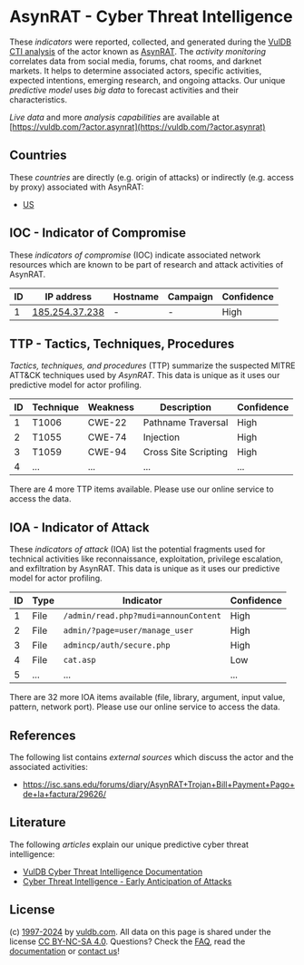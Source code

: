 # AsynRAT - Cyber Threat Intelligence

These _indicators_ were reported, collected, and generated during the [VulDB CTI analysis](https://vuldb.com/?kb.cti) of the actor known as [AsynRAT](https://vuldb.com/?actor.asynrat). The _activity monitoring_ correlates data from social media, forums, chat rooms, and darknet markets. It helps to determine associated actors, specific activities, expected intentions, emerging research, and ongoing attacks. Our unique _predictive model_ uses _big data_ to forecast activities and their characteristics.

_Live data_ and more _analysis capabilities_ are available at [https://vuldb.com/?actor.asynrat](https://vuldb.com/?actor.asynrat)

## Countries

These _countries_ are directly (e.g. origin of attacks) or indirectly (e.g. access by proxy) associated with AsynRAT:

* [US](https://vuldb.com/?country.us)

## IOC - Indicator of Compromise

These _indicators of compromise_ (IOC) indicate associated network resources which are known to be part of research and attack activities of AsynRAT.

ID | IP address | Hostname | Campaign | Confidence
-- | ---------- | -------- | -------- | ----------
1 | [185.254.37.238](https://vuldb.com/?ip.185.254.37.238) | - | - | High

## TTP - Tactics, Techniques, Procedures

_Tactics, techniques, and procedures_ (TTP) summarize the suspected MITRE ATT&CK techniques used by _AsynRAT_. This data is unique as it uses our predictive model for actor profiling.

ID | Technique | Weakness | Description | Confidence
-- | --------- | -------- | ----------- | ----------
1 | T1006 | CWE-22 | Pathname Traversal | High
2 | T1055 | CWE-74 | Injection | High
3 | T1059 | CWE-94 | Cross Site Scripting | High
4 | ... | ... | ... | ...

There are 4 more TTP items available. Please use our online service to access the data.

## IOA - Indicator of Attack

These _indicators of attack_ (IOA) list the potential fragments used for technical activities like reconnaissance, exploitation, privilege escalation, and exfiltration by AsynRAT. This data is unique as it uses our predictive model for actor profiling.

ID | Type | Indicator | Confidence
-- | ---- | --------- | ----------
1 | File | `/admin/read.php?mudi=announContent` | High
2 | File | `admin/?page=user/manage_user` | High
3 | File | `admincp/auth/secure.php` | High
4 | File | `cat.asp` | Low
5 | ... | ... | ...

There are 32 more IOA items available (file, library, argument, input value, pattern, network port). Please use our online service to access the data.

## References

The following list contains _external sources_ which discuss the actor and the associated activities:

* https://isc.sans.edu/forums/diary/AsynRAT+Trojan+Bill+Payment+Pago+de+la+factura/29626/

## Literature

The following _articles_ explain our unique predictive cyber threat intelligence:

* [VulDB Cyber Threat Intelligence Documentation](https://vuldb.com/?kb.cti)
* [Cyber Threat Intelligence - Early Anticipation of Attacks](https://www.scip.ch/en/?labs.20201022)

## License

(c) [1997-2024](https://vuldb.com/?kb.changelog) by [vuldb.com](https://vuldb.com/?kb.about). All data on this page is shared under the license [CC BY-NC-SA 4.0](https://creativecommons.org/licenses/by-nc-sa/4.0/). Questions? Check the [FAQ](https://vuldb.com/?kb.faq), read the [documentation](https://vuldb.com/?kb) or [contact us](https://vuldb.com/?contact)!
